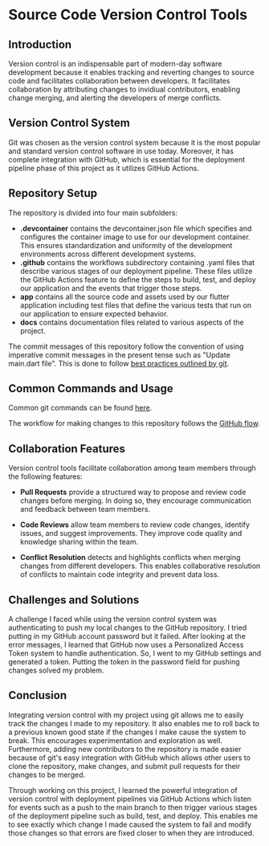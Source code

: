 # Source Code Version Control Tools

## Introduction
Version control is an indispensable part of modern-day software development because it enables tracking and reverting changes to source code and facilitates collaboration between developers. It facilitates collaboration by attributing changes to invidiual contributors, enabling change merging, and alerting the developers of merge conflicts.

## Version Control System
Git was chosen as the version control system because it is the most popular and standard version control software in use today. Moreover, it has complete integration with GitHub, which is essential for the deployment pipeline phase of this project as it utilizes GitHub Actions.

## Repository Setup
The repository is divided into four main subfolders:
- **.devcontainer** contains the devcontainer.json file which specifies and configures the container image to use for our development container. This ensures standardization and uniformity of the development environments across different development systems.
- **.github** contains the workflows subdirectory containing .yaml files that describe various stages of our deployment pipeline. These files utilize the GitHub Actions feature to define the steps to build, test, and deploy our application and the events that trigger those steps.
- **app** contains all the source code and assets used by our flutter application including test files that define the various tests that run on our application to ensure expected behavior.
- **docs** contains documentation files related to various aspects of the project.

The commit messages of this repository follow the convention of using imperative commit messages in the present tense such as "Update main.dart file". This is done to follow [best practices outlined by git](https://git.kernel.org/pub/scm/git/git.git/tree/Documentation/SubmittingPatches?h=v2.36.1#n181).

## Common Commands and Usage
Common git commands can be found [here](https://www.geeksforgeeks.org/git-cheat-sheet/#basic).

The workflow for making changes to this repository follows the  [GitHub flow](https://docs.github.com/en/get-started/using-github/github-flow).

## Collaboration Features
Version control tools facilitate collaboration among team members through the following features:

- **Pull Requests** provide a structured way to propose and review code changes before merging. In doing so, they encourage communication and feedback between team members.

- **Code Reviews** allow team members to review code changes, identify issues, and suggest improvements. They improve code quality and knowledge sharing within the team.

- **Conflict Resolution** detects and highlights conflicts when merging changes from different developers. This enables collaborative resolution of conflicts to maintain code integrity and prevent data loss.


## Challenges and Solutions
A challenge I faced while using the version control system was authenticating to push my local changes to the GitHub repository. I tried putting in my GitHub account password but it failed. After looking at the error messages, I learned that GitHub now uses a Personalized Access Token system to handle authentication. So, I went to my GitHub settings and generated a token. Putting the token in the password field for pushing changes solved my problem. 

## Conclusion
Integrating version control with my project using git allows me to easily track the changes I made to my repository. It also enables me to roll back to a previous known good state if the changes I make cause the system to break. This encourages experimentation and exploration as well. Furthermore, adding new contributors to the repository is made easier because of git's easy integration with GitHub which allows other users to clone the repository, make changes, and submit pull requests for their changes to be merged. 

Through working on this project, I learned the powerful integration of version control with deployment pipelines via GitHub Actions which listen for events such as a push to the main branch to then trigger various stages of the deployment pipeline such as build, test, and deploy. This enables me to see exactly which change I made caused the system to fail and modify those changes so that errors are fixed closer to when they are introduced.